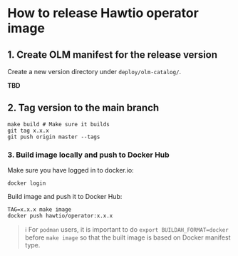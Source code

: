 # How to release Hawtio operator image

## 1. Create OLM manifest for the release version

Create a new version directory under `deploy/olm-catalog/`.

**TBD**

## 2. Tag version to the main branch

```console
make build # Make sure it builds
git tag x.x.x
git push origin master --tags
```

### 3. Build image locally and push to Docker Hub

Make sure you have logged in to docker.io:
```console
docker login
```

Build image and push it to Docker Hub:

```console
TAG=x.x.x make image
docker push hawtio/operator:x.x.x
```

> :information_source: For `podman` users, it is important to do `export BUILDAH_FORMAT=docker` before `make image` so that the built image is based on Docker manifest type.
